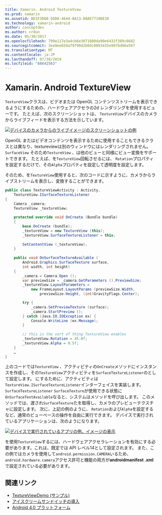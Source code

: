 ```yaml
---
title: Xamarin. Android TextureView
ms.prod: xamarin
ms.assetid: DD1F3D68-5DD8-4644-8A13-08AE7719DE30
ms.technology: xamarin-android
author: conceptdev
ms.author: crdun
ms.date: 05/30/2017
ms.openlocfilehash: 799e117e3a4cb6e3071680da90e6432f389c6682
ms.sourcegitcommit: 3ea9ee034af9790d2b0dc0893435e997bd06e587
ms.translationtype: MT
ms.contentlocale: ja-JP
ms.lasthandoff: 07/30/2019
ms.locfileid: "68642563"
---
```

# <a name="xamarinandroid-textureview"></a>Xamarin. Android TextureView

`TextureView`クラスは、ビデオまたは OpenGL コンテンツストリームを表示できるようにするための、ハードウェアアクセラの2d レンダリングを使用するビューです。 たとえば、次のスクリーンショットは、 `TextureView`デバイスのカメラからライブフィードを表示する方法を示しています。

[![デバイスのカメラからのライブイメージのスクリーンショットの例](texture-view-images/22-textureviewcamera.png)](texture-view-images/22-textureviewcamera.png#lightbox)

OpenGL またはビデオコンテンツを表示するために使用することもできるクラスとは異なり、textureviewは別のウィンドウにはレンダリングされません。`SurfaceView`
そのため`TextureView` 、は他のビューと同様にビュー変換をサポートできます。 たとえば、を`TextureView`回転させるには、 `Rotation`プロパティを設定するだけで、その`Alpha`プロパティを設定して透明度を設定します。

そのため、を`TextureView`使用すると、次のコードに示すように、カメラからライブストリームを表示し、変換することができます。

```csharp
public class TextureViewActivity : Activity,
    TextureView.ISurfaceTextureListener
{
    Camera _camera;
    TextureView _textureView;
       
    protected override void OnCreate (Bundle bundle)
    {
        base.OnCreate (bundle);
        _textureView = new TextureView (this);
        _textureView.SurfaceTextureListener = this;
           
        SetContentView (_textureView);
    }
       
    public void OnSurfaceTextureAvailable (
        Android.Graphics.SurfaceTexture surface,
        int width, int height)
    {
        _camera = Camera.Open ();
        var previewSize = _camera.GetParameters ().PreviewSize;
        _textureView.LayoutParameters =
            new FrameLayout.LayoutParams (previewSize.Width,
                previewSize.Height, (int)GravityFlags.Center);

        try {
            _camera.SetPreviewTexture (surface);
            _camera.StartPreview ();
        } catch (Java.IO.IOException ex) {
            Console.WriteLine (ex.Message);
        }
           
        // this is the sort of thing TextureView enables
        _textureView.Rotation = 45.0f;
        _textureView.Alpha = 0.5f;
    }
    …
}
```

上のコードでは`TextureView` 、アクティビティの`OnCreate`メソッドにインスタンスを作成し、その`TextureView`アクティビティを`SurfaceTextureListener`のとして設定します。 にするために、アクティビティは`TextureView.ISurfaceTextureListener`インターフェイスを実装します。 `SurfaceTextureListener` `SurfaceTexture`が使用できる状態に`OnSurfaceTextAvailable`なると、システムはメソッドを呼び出します。 このメソッドでは、渡され`SurfaceTexture`たを取得し、カメラのプレビューテクスチャに設定します。 次に、上記の例のように、 `Rotation`および`Alpha`を設定するなど、通常のビューベースの操作を自由に実行できます。 デバイスで実行されているアプリケーションは、次のようになります。

[![デバイスで実行されているアプリの例、イメージの表示](texture-view-images/17-textureviewdemo.png)](texture-view-images/17-textureviewdemo.png#lightbox)

を使用`TextureView`するには、ハードウェアアクセラレーションを有効にする必要があります。これは、既定では API レベル14として設定されます。 また、この例ではカメラを使用して`android.permission.CAMERA`いるため、 `android.hardware.camera`アクセス許可と機能の両方が**androidmanifest .xml**で設定されている必要があります。



## <a name="related-links"></a>関連リンク

- [TextureViewDemo (サンプル)](https://docs.microsoft.com/samples/xamarin/monodroid-samples/textureviewdemo)
- [アイスクリームサンドイッチの導入](http://www.android.com/about/ice-cream-sandwich/)
- [Android 4.0 プラットフォーム](https://developer.android.com/sdk/android-4.0.html)
